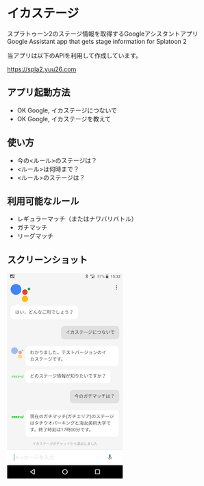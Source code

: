 # イカステージ
スプラトゥーン2のステージ情報を取得するGoogleアシスタントアプリ  
Google Assistant app that gets stage information for Splatoon 2  

当アプリは以下のAPIを利用して作成しています。

https://spla2.yuu26.com

## アプリ起動方法
* OK Google, イカステージにつないで
* OK Google, イカステージを教えて

## 使い方
* 今の<ルール>のステージは？
* <ルール>は何時まで？
* <ルール>のステージは？

## 利用可能なルール
* レギュラーマッチ（またはナワバリバトル）
* ガチマッチ
* リーグマッチ

## スクリーンショット
![screenshot](screenshot.png)

